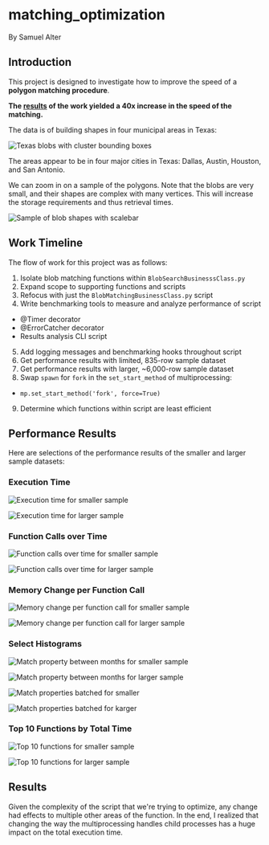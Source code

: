 # matching_optimization

By Samuel Alter

## Introduction

This project is designed to investigate how to improve the speed of a **polygon matching procedure**.

**The [results](#results) of the work yielded a 40x increase in the speed of the matching.**

The data is of building shapes in four municipal areas in Texas:

![Texas blobs with cluster bounding boxes](figs/blob_map_with_clusters.png)

The areas appear to be in four major cities in Texas: Dallas, Austin, Houston, and San Antonio.

We can zoom in on a sample of the polygons. Note that the blobs are very small, and their shapes are complex with many vertices. This will increase the storage requirements and thus retrieval times.

![Sample of blob shapes with scalebar](figs/blob_samples.png)

## Work Timeline

The flow of work for this project was as follows:
1. Isolate blob matching functions within `BlobSearchBusinesssClass.py`
2. Expand scope to supporting functions and scripts
3. Refocus with just the `BlobMatchingBusinessClass.py` script
4. Write benchmarking tools to measure and analyze performance of script
  * @Timer decorator
  * @ErrorCatcher decorator
  * Results analysis CLI script
5. Add logging messages and benchmarking hooks throughout script
6. Get performance results with limited, 835-row sample dataset
7. Get performance results with larger, ~6,000-row sample dataset
8. Swap `spawn` for `fork` in the `set_start_method` of multiprocessing:
  * `mp.set_start_method('fork', force=True)`
9. Determine which functions within script are least efficient

## Performance Results

Here are selections of the performance results of the smaller and larger sample datasets:

### Execution Time

![Execution time for smaller sample](figs/sample_smaller/execution_time_per_function.png)

![Execution time for larger sample](figs/sample_larger/execution_time_per_function.png)

### Function Calls over Time

![Function calls over time for smaller sample](figs/sample_smaller/function_calls_over_time.png)

![Function calls over time for larger sample](figs/sample_larger/function_calls_over_time.png)

### Memory Change per Function Call

![Memory change per function call for smaller sample](figs/sample_smaller/memory_change_per_function_call.png)

![Memory change per function call for larger sample](figs/sample_larger/memory_change_per_function_call.png)

### Select Histograms

![Match property between months for smaller sample](figs/sample_smaller/hist_1_match_property_between_months_perf_duration.png)

![Match property between months for larger sample](figs/sample_larger/hist_1_match_property_between_months_perf_duration.png)

![Match properties batched for smaller](figs/sample_smaller/hist_10_match_properties_batched_perf_duration.png)

![Match properties batched for karger](figs/sample_larger/hist_10_match_properties_batched_perf_duration.png)

### Top 10 Functions by Total Time

![Top 10 functions for smaller sample](figs/sample_smaller/top10_functions_by_total_time.png)

![Top 10 functions for larger sample](figs/sample_larger/top10_functions_by_total_time.png)

## Results <a name='results'></a>

Given the complexity of the script that we're trying to optimize, any change had effects to multiple other areas of the function. In the end, I realized that changing the way the multiprocessing handles child processes has a huge impact on the total execution time.

